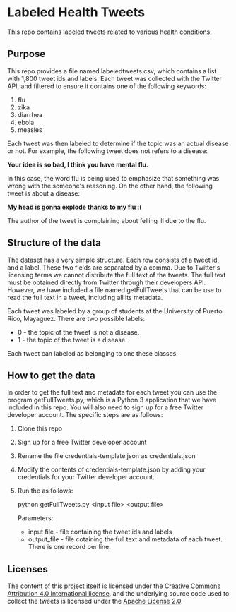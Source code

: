# Labeled Health Tweets
This repo contains labeled tweets related to  various health conditions. 

## Purpose
This repo provides a file named labeledtweets.csv, which contains a list with 1,800 tweet ids and labels. Each tweet was collected with the Twitter API, and filtered to ensure it contains one of the following keywords:

1. flu
2. zika
3. diarrhea
4. ebola
5. measles

Each tweet was then labeled to determine if the topic was an actual disease or not. For example, the following 
tweet does not refers to a disease:

**Your idea is so bad, I think you have mental flu.**

In this case, the word flu is being used to emphasize that something was wrong with the someone's reasoning. 
On the other hand, the following tweet is about a disease: 

**My head is gonna explode thanks to my flu :(**

The author of the tweet is complaining about felling ill due to the flu. 

## Structure of the data
The dataset has a very simple structure. Each row consists of a tweet id, and a label. These two fields are 
separated by a comma. Due to Twitter's licensing terms we cannot distribute the full text of the tweets.
The full text must be obtained directly from Twitter through their developers API. 
However, we have included a file named getFullTweets that can be use to read the full text in a tweet, including all 
its metadata. 

Each tweet was labeled by a group of students at the University of Puerto Rico, Mayaguez. 
There are two possible labels:

* 0 - the topic of the tweet is not a disease.
* 1 - the topic of the tweet is a disease.

Each tweet can labeled as belonging to one these classes. 

## How to get the data
In order to get the full text and metadata for each tweet you can use the program getFullTweets.py, which is 
a Python 3 application that we have included in this repo. You will also need to sign up for a free Twitter
developer account. The specific steps are as follows:

1. Clone this repo 
2. Sign up for a free Twitter developer account
3. Rename the file credentials-template.json as credentials.json
4. Modify the contents of credentials-template.json by adding your  credentials for your Twitter developer account.
5. Run the as follows: 

   python getFullTweets.py \<input file\> \<output file\>
  
   Parameters:
   * input file - file containing the tweet ids and labels
   * output_file - file cotaining the full text and metadata of each tweet. There is one record per line.
   

## Licenses 

The content of this project itself is licensed under the [Creative Commons Attribution 4.0 International license](https://creativecommons.org/licenses/by/4.0/), and the underlying source code used to collect the tweets is licensed under the 
[Apache License 2.0](https://www.apache.org/licenses/LICENSE-2.0).
